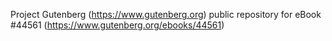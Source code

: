 Project Gutenberg (https://www.gutenberg.org) public repository for eBook #44561 (https://www.gutenberg.org/ebooks/44561)
